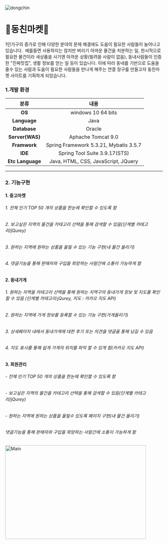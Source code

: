 ![dongchin](https://user-images.githubusercontent.com/101978677/187059753-c22754e5-82b5-46a1-a01e-27bcefe3c53a.JPG)

<h1>🏡동친마켓🏡</h1>
1인가구의 증가로 인해 다양한 분야의 문제 해결에도 도움이 필요한 사람들이 늘어나고 있습니다.&nbsp;
예를들면 사용하지는 않지만 버리기 아까운 물건을 처분하는 일, 한시적으로 필요한 물건이라 새상품을 사기엔 아까운 상황(빌려쓸 사람이 없음),
동내사람들이 인증한 "진짜맛집", 생활 정보를 얻는 일 등이 있습니다.&nbsp;이에 따라 동네를 기반으로 도움을 줄수 있는 사람과 도움이 필요한 사람들을 만나게 해주는 연결 창구를 만들고자 동친마켓 사이트를 기획하게 되었습니다.

### 1.개발 환경
|분류|내용|
|:---:|:------:|
|**OS**|windows 10 64 bits|
|**Language**|Java|
|**Database**|Oracle|
|**Server(WAS)**|Aphache Tomcat 9.0|
|**Framwork**|Spring Framework 5.3.21,  Mybatis 3.5.7|
|**IDE**|Spring Tool Suite 3.9.17(STS)|
|**Etc Language**|Java, HTML, CSS, JavaScript, JQuery |

<hr>

### 2. 기능구현
#### 1. 중고마켓
###### 1. 전체 인기 TOP 50 개의 상품을 한눈에 확인할 수 있도록 함
###### 2. 보고싶은 지역의 물건을 카테고리 선택을 통해 검색할 수 있음(단계별 카테고리/jQurey)
###### 3. 원하는 지역에 원하는 상품을 올릴 수 있는 기능 구현(내 물건 올리기)
###### 4. 댓글기능을 통해 판매자와 구입을 희망하는 사람간에 소통이 가능하게 함<br>
#### 2. 동내가게
###### 1. 원하는 지역을 카테고리 선택을 통해 원하는 지역구의 동내가게 정보 및 지도를 확인 할 수 있음 (단계별 카테고리:jQurey, 지도 : 카카오 지도 API)
###### 2. 원하는 지역에 가게 정보를 등록할 수 있는 기능 구현(가게올리기)
###### 3. 상세페이지 내에서 동내가게에 대한 후기 또는 의견을 댓글을 통해 남길 수 있음
###### 4. 지도 표시를 통해 쉽게 가게의 위치를 파악 할 수 있게 함(카카오 지도 API)
#### 3. 회원관리
###### - 전체 인기 TOP 50 개의 상품을 한눈에 확인할 수 있도록 함
###### - 보고싶은 지역의 물건을 카테고리 선택을 통해 검색할 수 있음(단계별 카테고리/jQurey)
###### - 원하는 지역에 원하는 상품을 올릴수 있도록 페이지 구현(내 물건 올리기)
###### 댓글기능을 통해 판매자와 구입을 희망하는 사람간에 소통이 가능하게 함
 
 
 <img src="/path/to/marketMainPage.JPG" width="450px" height="300px" title="px(픽셀) 크기 설정" alt="Main"></img><br/>
 
